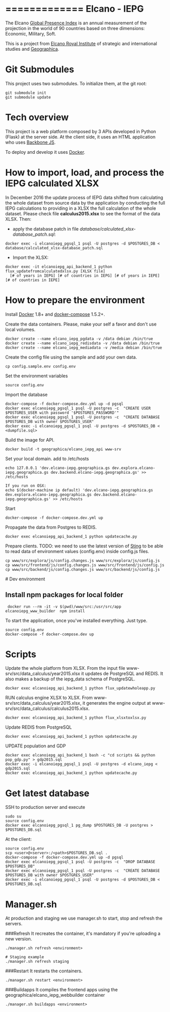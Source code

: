 =============
Elcano - IEPG
=============

The Elcano [Global Presence Index](http://www.globalpresence.realinstitutoelcano.org) is an annual measurement of the projection in the world of 90 countries based on three dimensions: Economic, Military, Soft.

This is a project from [Elcano Royal Institute](http://www.realinstitutoelcano.org) of strategic and international studies and [Geographica](https://geographica.gs).

# Git Submodules

This project uses two submodules. To initialize them, at the git root:

```Shell
git submodule init
git submodule update
```

# Tech overview
This project is a web platform composed by 3 APIs developed in Python (Flask) at the server side. At the client side, it uses an HTML application who uses [Backbone JS](http://backbonejs.org).

To deploy and develop it uses [Docker](https://www.docker.com).

# How to import, load, and process the IEPG calculated XLSX

In December 2016 the update process of IEPG data shifted from calculating the whole dataset from source data by the application by conducting the full IEPG calculations to providing in a XLSX the full calculation of the whole dataset. Please check file __calculus2015.xlsx__ to see the format of the data XLSX. Then:

- apply the database patch in file _database/calculated_xlsx-database_patch.sql_:
```Shell
docker exec -i elcanoiepg_pgsql_1 psql -U postgres -d $POSTGRES_DB < database/calculated_xlsx-database_patch.sql
```


- Import the XLSX:
```Shell
docker exec -it elcanoiepg_api_backend_1 python flux_updatefromcalculatedxlsx.py [XLSX file]
  [# of years in IEPG] [# of countries in IEPG] [# of years in IEPE] [# of countries in IEPE]
```


# How to prepare the environment

Install [Docker](https://docs.docker.com/engine/installation) 1.8+ and [docker-compose](https://docs.docker.com/compose/install/) 1.5.2+.

Create the data containers. Please, make your self a favor and don't use local volumes.
```
docker create --name elcano_iepg_pgdata -v /data debian /bin/true
docker create --name elcano_iepg_redisdata -v /data debian /bin/true
docker create --name elcano_iepg_mediadata -v /media debian /bin/true
```

Create the config file using the sample and add your own data.
```
cp config.sample.env config.env
```

Set the environment variables
```
source config.env
```

Import the database
```
docker-compose -f docker-compose.dev.yml up -d pgsql
docker exec elcanoiepg_pgsql_1 psql -U postgres -c  "CREATE USER $POSTGRES_USER with password '$POSTGRES_PASSWORD'"
docker exec elcanoiepg_pgsql_1 psql -U postgres -c  "CREATE DATABASE $POSTGRES_DB with owner $POSTGRES_USER"
docker exec -i elcanoiepg_pgsql_1 psql -U postgres -d $POSTGRES_DB < <dumpfile.sql>
```

Build the image for API.
```
docker build -t geographica/elcano_iepg_api www-srv
```

Set your local domain. add to /etc/hosts
```
echo 127.0.0.1 'dev.elcano-iepg.geographica.gs dev.explora.elcano-iepg.geographica.gs dev.backend.elcano-iepg.geographica.gs' >> /etc/hosts

If you run on OSX:
echo $(docker-machine ip default) 'dev.elcano-iepg.geographica.gs dev.explora.elcano-iepg.geographica.gs dev.backend.elcano-iepg.geographica.gs' >> /etc/hosts
```

Start
```
docker-compose -f docker-compose.dev.yml up
```

Propagate the data from Postgres to REDIS.

```
docker exec elcanoiepg_api_backend_1 python updatecache.py
```

Prepare clients. TODO: we need to use the latest version of [Sting](https://github.com/GeographicaGS/Sting) to be able to read data of environment values (config.env) inside config.js files.
```
cp www/src/explora/js/config.changes.js www/src/explora/js/config.js
cp www/src/frontend/js/config.changes.js www/src/frontend/js/config.js
cp www/src/backend/js/config.changes.js www/src/backend/js/config.js
```

# Dev environment

## Install npm packages for local folder
```
 docker run --rm -it -v $(pwd)/www/src:/usr/src/app  elcanoiepg_www_builder  npm install
```


To start the application, once you've installed everything. Just type.
```
source config.env
docker-compose -f docker-compose.dev up
```



# Scripts

Update the whole platform from XLSX. From the input file www-srv/src/data_calculus/year2015.xlsx it updates de PostgreSQL and REDIS. It also makes a backup of the iepg_data schema of PostgreSQL.
```
docker exec elcanoiepg_api_backend_1 python flux_updatewholeapp.py
```

RUN calculus engine XLSX to XLSX. From www-srv/src/data_calculus/year2015.xlsx, it generates the engine output at www-srv/src/data_calculus/calculus2015.xlsx.
```
docker exec elcanoiepg_api_backend_1 python flux_xlsxtoxlsx.py
```

Update REDIS from PostgreSQL
```
docker exec elcanoiepg_api_backend_1 python updatecache.py
```

UPDATE population and GDP
```
docker exec elcanoiepg_api_backend_1 bash -c "cd scripts && python pop_gdp.py" > gdp2015.sql
docker exec -i elcanoiepg_pgsql_1 psql -U postgres -d elcano_iepg < gdp2015.sql
docker exec elcanoiepg_api_backend_1 python updatecache.py
```

# Get latest database
SSH to production server and execute

```
sudo su
source config.env
docker exec elcanoiepg_pgsql_1 pg_dump $POSTGRES_DB -U postgres > $POSTGRES_DB.sql
```

At the client:
```
source config.env
scp <user>@<server>:/<path>$POSTGRES_DB.sql .
docker-compose -f docker-compose.dev.yml up -d pgsql
docker exec elcanoiepg_pgsql_1 psql -U postgres -c  "DROP DATABASE $POSTGRES_DB"
docker exec elcanoiepg_pgsql_1 psql -U postgres -c  "CREATE DATABASE $POSTGRES_DB with owner $POSTGRES_USER"
docker exec -i elcanoiepg_pgsql_1 psql -U postgres -d $POSTGRES_DB < $POSTGRES_DB.sql

```

# Manager.sh
At production and staging we use manager.sh to start, stop and refresh the servers.

###Refresh
It recreates the container, it's mandatory if you're uploading a new version.
```
./manager.sh refresh <environment>

# Staging example
./manager.sh refresh staging
```

###Restart
It restarts the containers.
```
./manager.sh restart <environment>
```

###Buildapps
It compiles the frontend apps using the geographica/elcano_iepg_webbuilder container
```
./manager.sh buildapps <environment>
```
